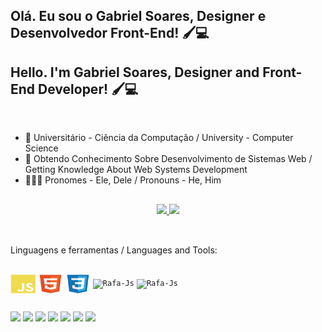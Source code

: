 ## Olá. Eu sou o Gabriel Soares, Designer e Desenvolvedor Front-End! 🖌💻
## Hello. I'm Gabriel Soares, Designer and Front-End Developer! 🖌💻

<br>

- 🌱 Universitário - Ciência da Computação  / University - Computer Science
- 🌱 Obtendo Conhecimento Sobre Desenvolvimento de Sistemas Web  / Getting Knowledge About Web Systems Development
- 👨🏽‍💻 Pronomes - Ele, Dele  / Pronouns - He, Him
 


##

<div align="center">
  <a href="https://github.com/ghabrielsoares">
  <img height="140em" src="https://github-readme-stats.vercel.app/api?username=ghabrielsoares&show_icons=true&theme=midnight-purple&include_all_commits=true&count_private=true"/>
  <img height="140em" src="https://github-readme-stats.vercel.app/api/top-langs/?username=ghabrielsoares&layout=compact&langs_count=7&theme=midnight-purple"/>
</div>

## 
  
<div style="display: inline_block"><br>
 <a>Linguagens e ferramentas / Languages and Tools:</a><br><br>

<code><img align="center" alt="Rafa-Js" height="30" width="40" src="https://raw.githubusercontent.com/devicons/devicon/master/icons/javascript/javascript-plain.svg"></code>
<code><img align="center" alt="Rafa-Js" height="30" width="40" src="https://raw.githubusercontent.com/devicons/devicon/master/icons/html5/html5-original.svg"></code>
<code><img align="center" alt="Rafa-Js" height="30" width="40" src="https://raw.githubusercontent.com/devicons/devicon/master/icons/css3/css3-original.svg"></code> 
<code><img align="center" alt="Rafa-Js" height="33" width="43" src="https://cdn.jsdelivr.net/gh/devicons/devicon/icons/vscode/vscode-original.svg"></code> 
<code><img align="center" alt="Rafa-Js" height="30" width="40" src="https://cdn.jsdelivr.net/gh/devicons/devicon/icons/photoshop/photoshop-plain.svg"></code>   
</div>
  
  
##
  
  <div> 
  <a href="https://www.instagram.com/ghabrielsoares_/" target="_blank"><img src="https://img.shields.io/badge/-Instagram-%23E4405F?style=for-the-badge&logo=instagram&logoColor=white" target="_blank"></a>
 	<a href="https://twitter.com/ghabrielsoares_" target="_blank"><img src="https://img.shields.io/badge/Twitch-9146FF?style=for-the-badge&logo=twitch&logoColor=white" target="_blank"></a>
   <a href="https://wa.me/5591984403543" target="_blank"><img src="https://img.shields.io/badge/WhatsApp-25D366?style=for-the-badge&logo=whatsapp&logoColor=white" target="_blank"></a>
  <a href="https://www.linkedin.com/in/ghabrielsoares/" target="_blank"><img src="https://img.shields.io/badge/-LinkedIn-%230077B5?style=for-the-badge&logo=linkedin&logoColor=white" target="_blank"></a>
  <a href="https://www.behance.net/ghabrielsoares_" target="_blank"><img height="29em" src="https://cdn.jsdelivr.net/gh/devicons/devicon/icons/behance/behance-original.svg"_blank"></a>
  <a href = "mailto:gabrielcsoares.20@gmail.com"><img src="https://img.shields.io/badge/Gmail-D14836?style=for-the-badge&logo=gmail&logoColor=white" target="_blank"></a>
    <a href = "mailto:gabrielcsoares.20@hotmail.com"><img src="https://img.shields.io/badge/Microsoft_Outlook-0078D4?style=for-the-badge&logo=microsoft-outlook&logoColor=white" target="_blank"></a>

 
</div>

